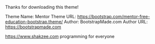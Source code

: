 Thanks for downloading this theme!

Theme Name: Mentor
Theme URL: https://bootstrap.com/mentor-free-education-bootstrap.theme/
Author: BootstrapMade.com
Author URL: https://bootstrapmade.com

https://www.shakzee.com
programming for everyone